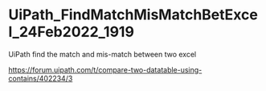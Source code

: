 # UiPath_FindMatchMisMatchBetExcel_24Feb2022_1919

UiPath find the match and mis-match between two excel

https://forum.uipath.com/t/compare-two-datatable-using-contains/402234/3
